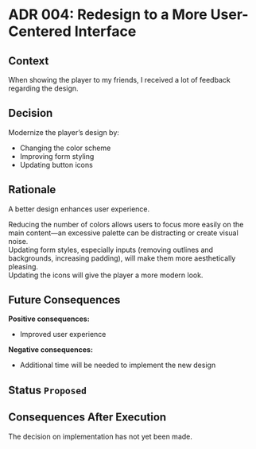 # ADR 004: Redesign to a More User-Centered Interface

## Context

When showing the player to my friends, I received a lot of feedback regarding the design.

## Decision

Modernize the player’s design by:

- Changing the color scheme
- Improving form styling
- Updating button icons

## Rationale

A better design enhances user experience.

Reducing the number of colors allows users to focus more easily on the main content—an excessive palette can be distracting or create visual noise.  
Updating form styles, especially inputs (removing outlines and backgrounds, increasing padding), will make them more aesthetically pleasing.  
Updating the icons will give the player a more modern look.

## Future Consequences

**Positive consequences:**

- Improved user experience

**Negative consequences:**

- Additional time will be needed to implement the new design

## Status `Proposed`

## Consequences After Execution

The decision on implementation has not yet been made.
